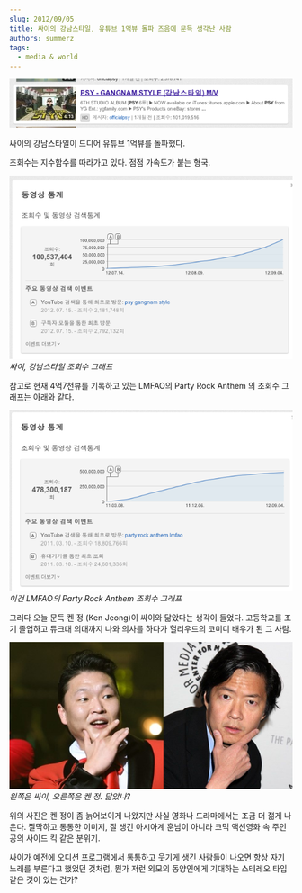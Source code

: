 ```yaml
---
slug: 2012/09/05
title: 싸이의 강남스타일, 유튜브 1억뷰 돌파 즈음에 문득 생각난 사람
authors: summerz
tags:
  - media & world
---
```


![](스크린샷%202012-09-04%20오후%2011.58.10.png)

싸이의 강남스타일이 드디어 유튜브 1억뷰를 돌파했다.

조회수는 지수함수를 따라가고 있다. 점점 가속도가 붙는 형국.

![](스크린샷%202012-09-05%20오전%2012.00.53.png)*싸이, 강남스타일 조회수 그래프*

참고로 현재 4억7천뷰를 기록하고 있는 LMFAO의 Party Rock Anthem 의 조회수 그래프는 아래와 같다.

![](스크린샷%202012-09-05%20오전%2012.02.41.png)*이건 LMFAO의 Party Rock Anthem 조회수 그래프*

그러다 오늘 문득 켄 정 (Ken Jeong)이 싸이와 닮았다는 생각이 들었다. 고등학교를 조기 졸업하고 듀크대 의대까지 나와 의사를 하다가 헐리우드의 코미디 배우가 된 그 사람.

![](psy-kenjeong.png)*왼쪽은 싸이, 오른쪽은 켄 정. 닮았나?*

위의 사진은 켄 정이 좀 늙어보이게 나왔지만 사실 영화나 드라마에서는 조금 더 젊게 나온다. 짤막하고 통통한 이미지, 잘 생긴 아시아계 훈남이 아니라 코믹 액션영화 속 주인공의 사이드 킥 같은 분위기.

싸이가 예전에 오디션 프로그램에서 통통하고 웃기게 생긴 사람들이 나오면 항상 자기 노래를 부른다고 했었던 것처럼, 뭔가 저런 외모의 동양인에게 기대하는 스테레오 타입 같은 것이 있는 건가?